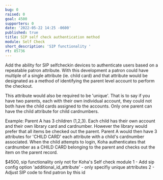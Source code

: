 ```yaml
---
bug: 0
raised: 0
goal: 4500
supporters: 0
date: '2022-05-22 14:25 -0600'
published: true
title: SIP self check authentication method
module: Self Check
short_description: 'SIP functionality '
rt: 85736
---
```


Add the ability for SIP selfcheckin devices to authenticate users based on a repeatable patron attribute. With this development a patron could have multiple of a single attribute (ie. child card) and that attribute would be designated as a method of identifying the parent level account to perform the checkout.

This attribute would also be required to be 'unique'.  That is to say if you have two parents, each with their own individual account, they could not both have the child cards assigned to the accounts.  Only one parent can have the child attribute for child cardnumbers.

Example:
Parent A has 3 children (1,2,3).  Each child has their own account and their own library card and cardnumber.  However the library would prefer that all items be checked out the parent.  Parent A would then have 3 attributes for 'CHILD CARD' each attribute with a child's cardnumber associated.  When the child attempts to login, Koha authenticates that cardnumber as a CHILD CARD belonging to the parent and checks out the item on the parent record.

$4500, sip functionality only not for Koha's Self check module
1 - Add sip config option 'additional_id_attribute'  - only specifiy unique atrtributes
2 - Adjust SIP code to find patron by this id
